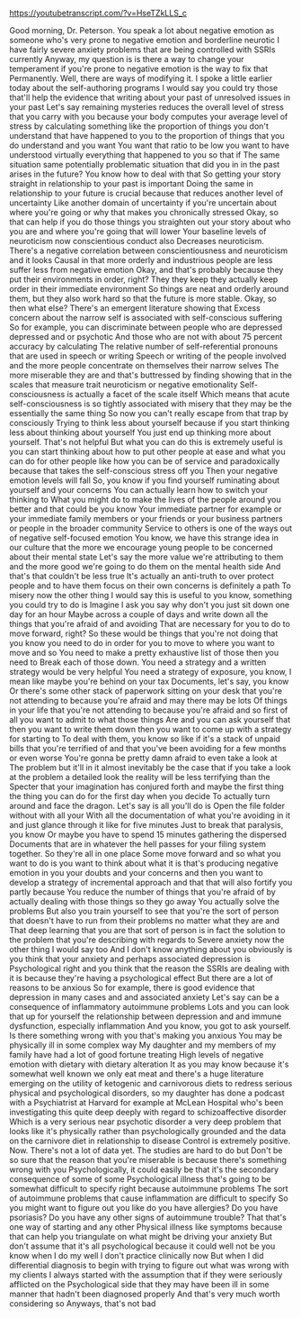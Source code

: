 https://youtubetranscript.com/?v=HseTZkLLS_c

 Good morning, Dr. Peterson. You speak a lot about negative emotion as someone who's very prone to negative emotion and borderline neurotic I have fairly severe anxiety problems that are being controlled with SSRIs currently Anyway, my question is is there a way to change your temperament if you're prone to negative emotion is the way to fix that Permanently. Well, there are ways of modifying it. I spoke a little earlier today about the self-authoring programs I would say you could try those that'll help the evidence that writing about your past of unresolved issues in your past Let's say remaining mysteries reduces the overall level of stress that you carry with you because your body computes your average level of stress by calculating something like the proportion of things you don't understand that have happened to you to the proportion of things that you do understand and you want You want that ratio to be low you want to have understood virtually everything that happened to you so that if The same situation same potentially problematic situation that did you in in the past arises in the future? You know how to deal with that So getting your story straight in relationship to your past is important Doing the same in relationship to your future is crucial because that reduces another level of uncertainty Like another domain of uncertainty if you're uncertain about where you're going or why that makes you chronically stressed Okay, so that can help if you do those things you straighten out your story about who you are and where you're going that will lower Your baseline levels of neuroticism now conscientious conduct also Decreases neuroticism. There's a negative correlation between conscientiousness and neuroticism and it looks Causal in that more orderly and industrious people are less suffer less from negative emotion Okay, and that's probably because they put their environments in order, right? They they keep they actually keep order in their immediate environment So things are neat and orderly around them, but they also work hard so that the future is more stable. Okay, so then what else? There's an emergent literature showing that Excess concern about the narrow self is associated with self-conscious suffering So for example, you can discriminate between people who are depressed depressed and or psychotic And those who are not with about 75 percent accuracy by calculating The relative number of self-referential pronouns that are used in speech or writing Speech or writing of the people involved and the more people concentrate on themselves their narrow selves The more miserable they are and that's buttressed by finding showing that in the scales that measure trait neuroticism or negative emotionality Self-consciousness is actually a facet of the scale itself Which means that acute self-consciousness is so tightly associated with misery that they may be the essentially the same thing So now you can't really escape from that trap by consciously Trying to think less about yourself because if you start thinking less about thinking about yourself You just end up thinking more about yourself. That's not helpful But what you can do this is extremely useful is you can start thinking about how to put other people at ease and what you can do for other people like how you can be of service and paradoxically because that takes the self-conscious stress off you Then your negative emotion levels will fall So, you know if you find yourself ruminating about yourself and your concerns You can actually learn how to switch your thinking to What you might do to make the lives of the people around you better and that could be you know Your immediate partner for example or your immediate family members or your friends or your business partners or people in the broader community Service to others is one of the ways out of negative self-focused emotion You know, we have this strange idea in our culture that the more we encourage young people to be concerned about their mental state Let's say the more value we're attributing to them and the more good we're going to do them on the mental health side And that's that couldn't be less true It's actually an anti-truth to over protect people and to have them focus on their own concerns is definitely a path To misery now the other thing I would say this is useful to you know, something you could try to do is Imagine I ask you say why don't you just sit down one day for an hour Maybe across a couple of days and write down all the things that you're afraid of and avoiding That are necessary for you to do to move forward, right? So these would be things that you're not doing that you know you need to do in order for you to move to where you want to move and so You need to make a pretty exhaustive list of those then you need to Break each of those down. You need a strategy and a written strategy would be very helpful You need a strategy of exposure, you know, I mean like maybe you're behind on your tax Documents, let's say, you know Or there's some other stack of paperwork sitting on your desk that you're not attending to because you're afraid and may there may be lots Of things in your life that you're not attending to because you're afraid and so first of all you want to admit to what those things Are and you can ask yourself that then you want to write them down then you want to come up with a strategy for starting to To deal with them, you know so like if it's a stack of unpaid bills that you're terrified of and that you've been avoiding for a few months or even worse You're gonna be pretty damn afraid to even take a look at The problem but it'll in it almost inevitably be the case that if you take a look at the problem a detailed look the reality will be less terrifying than the Specter that your imagination has conjured forth and maybe the first thing the thing you can do for the first day when you decide To actually turn around and face the dragon. Let's say is all you'll do is Open the file folder without with all your With all the documentation of what you're avoiding in it and just glance through it like for five minutes Just to break that paralysis, you know Or maybe you have to spend 15 minutes gathering the dispersed Documents that are in whatever the hell passes for your filing system together. So they're all in one place Some move forward and so what you want to do is you want to think about what it is that's producing negative emotion in you your doubts and your concerns and then you want to develop a strategy of incremental approach and that that will also fortify you partly because You reduce the number of things that you're afraid of by actually dealing with those things so they go away You actually solve the problems But also you train yourself to see that you're the sort of person that doesn't have to run from their problems no matter what they are and That deep learning that you are that sort of person is in fact the solution to the problem that you're describing with regards to Severe anxiety now the other thing I would say too And I don't know anything about you obviously is you think that your anxiety and perhaps associated depression is Psychological right and you think that the reason the SSRIs are dealing with it is because they're having a psychological effect But there are a lot of reasons to be anxious So for example, there is good evidence that depression in many cases and and associated anxiety Let's say can be a consequence of inflammatory autoimmune problems Lots and you can look that up for yourself the relationship between depression and and immune dysfunction, especially inflammation And you know, you got to ask yourself. Is there something wrong with you that's making you anxious You may be physically ill in some complex way My daughter and my members of my family have had a lot of good fortune treating High levels of negative emotion with dietary with dietary alteration It as you may know because it's somewhat well known we only eat meat and there's a huge literature emerging on the utility of ketogenic and carnivorous diets to redress serious physical and psychological disorders, so my daughter has done a podcast with a Psychiatrist at Harvard for example at McLean Hospital who's been investigating this quite deep deeply with regard to schizoaffective disorder Which is a very serious near psychotic disorder a very deep problem that looks like it's physically rather than psychologically grounded and the data on the carnivore diet in relationship to disease Control is extremely positive. Now. There's not a lot of data yet. The studies are hard to do but Don't be so sure that the reason that you're miserable is because there's something wrong with you Psychologically, it could easily be that it's the secondary consequence of some of some Psychological illness that's going to be somewhat difficult to specify right because autoimmune problems The sort of autoimmune problems that cause inflammation are difficult to specify So you might want to figure out you like do you have allergies? Do you have psoriasis? Do you have any other signs of autoimmune trouble? That that's one way of starting and any other Physical illness like symptoms because that can help you triangulate on what might be driving your anxiety But don't assume that it's all psychological because it could well not be you know when I do my well I don't practice clinically now But when I did differential diagnosis to begin with trying to figure out what was wrong with my clients I always started with the assumption that if they were seriously afflicted on the Psychological side that they may have been ill in some manner that hadn't been diagnosed properly And that's very much worth considering so Anyways, that's not bad
